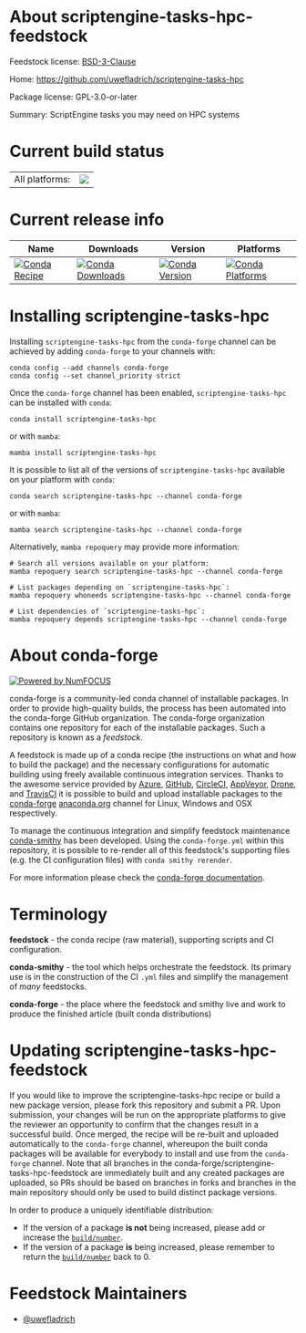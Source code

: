 About scriptengine-tasks-hpc-feedstock
======================================

Feedstock license: [BSD-3-Clause](https://github.com/conda-forge/scriptengine-tasks-hpc-feedstock/blob/main/LICENSE.txt)

Home: https://github.com/uwefladrich/scriptengine-tasks-hpc

Package license: GPL-3.0-or-later

Summary: ScriptEngine tasks you may need on HPC systems

Current build status
====================


<table><tr><td>All platforms:</td>
    <td>
      <a href="https://dev.azure.com/conda-forge/feedstock-builds/_build/latest?definitionId=17775&branchName=main">
        <img src="https://dev.azure.com/conda-forge/feedstock-builds/_apis/build/status/scriptengine-tasks-hpc-feedstock?branchName=main">
      </a>
    </td>
  </tr>
</table>

Current release info
====================

| Name | Downloads | Version | Platforms |
| --- | --- | --- | --- |
| [![Conda Recipe](https://img.shields.io/badge/recipe-scriptengine--tasks--hpc-green.svg)](https://anaconda.org/conda-forge/scriptengine-tasks-hpc) | [![Conda Downloads](https://img.shields.io/conda/dn/conda-forge/scriptengine-tasks-hpc.svg)](https://anaconda.org/conda-forge/scriptengine-tasks-hpc) | [![Conda Version](https://img.shields.io/conda/vn/conda-forge/scriptengine-tasks-hpc.svg)](https://anaconda.org/conda-forge/scriptengine-tasks-hpc) | [![Conda Platforms](https://img.shields.io/conda/pn/conda-forge/scriptengine-tasks-hpc.svg)](https://anaconda.org/conda-forge/scriptengine-tasks-hpc) |

Installing scriptengine-tasks-hpc
=================================

Installing `scriptengine-tasks-hpc` from the `conda-forge` channel can be achieved by adding `conda-forge` to your channels with:

```
conda config --add channels conda-forge
conda config --set channel_priority strict
```

Once the `conda-forge` channel has been enabled, `scriptengine-tasks-hpc` can be installed with `conda`:

```
conda install scriptengine-tasks-hpc
```

or with `mamba`:

```
mamba install scriptengine-tasks-hpc
```

It is possible to list all of the versions of `scriptengine-tasks-hpc` available on your platform with `conda`:

```
conda search scriptengine-tasks-hpc --channel conda-forge
```

or with `mamba`:

```
mamba search scriptengine-tasks-hpc --channel conda-forge
```

Alternatively, `mamba repoquery` may provide more information:

```
# Search all versions available on your platform:
mamba repoquery search scriptengine-tasks-hpc --channel conda-forge

# List packages depending on `scriptengine-tasks-hpc`:
mamba repoquery whoneeds scriptengine-tasks-hpc --channel conda-forge

# List dependencies of `scriptengine-tasks-hpc`:
mamba repoquery depends scriptengine-tasks-hpc --channel conda-forge
```


About conda-forge
=================

[![Powered by
NumFOCUS](https://img.shields.io/badge/powered%20by-NumFOCUS-orange.svg?style=flat&colorA=E1523D&colorB=007D8A)](https://numfocus.org)

conda-forge is a community-led conda channel of installable packages.
In order to provide high-quality builds, the process has been automated into the
conda-forge GitHub organization. The conda-forge organization contains one repository
for each of the installable packages. Such a repository is known as a *feedstock*.

A feedstock is made up of a conda recipe (the instructions on what and how to build
the package) and the necessary configurations for automatic building using freely
available continuous integration services. Thanks to the awesome service provided by
[Azure](https://azure.microsoft.com/en-us/services/devops/), [GitHub](https://github.com/),
[CircleCI](https://circleci.com/), [AppVeyor](https://www.appveyor.com/),
[Drone](https://cloud.drone.io/welcome), and [TravisCI](https://travis-ci.com/)
it is possible to build and upload installable packages to the
[conda-forge](https://anaconda.org/conda-forge) [anaconda.org](https://anaconda.org/)
channel for Linux, Windows and OSX respectively.

To manage the continuous integration and simplify feedstock maintenance
[conda-smithy](https://github.com/conda-forge/conda-smithy) has been developed.
Using the ``conda-forge.yml`` within this repository, it is possible to re-render all of
this feedstock's supporting files (e.g. the CI configuration files) with ``conda smithy rerender``.

For more information please check the [conda-forge documentation](https://conda-forge.org/docs/).

Terminology
===========

**feedstock** - the conda recipe (raw material), supporting scripts and CI configuration.

**conda-smithy** - the tool which helps orchestrate the feedstock.
                   Its primary use is in the construction of the CI ``.yml`` files
                   and simplify the management of *many* feedstocks.

**conda-forge** - the place where the feedstock and smithy live and work to
                  produce the finished article (built conda distributions)


Updating scriptengine-tasks-hpc-feedstock
=========================================

If you would like to improve the scriptengine-tasks-hpc recipe or build a new
package version, please fork this repository and submit a PR. Upon submission,
your changes will be run on the appropriate platforms to give the reviewer an
opportunity to confirm that the changes result in a successful build. Once
merged, the recipe will be re-built and uploaded automatically to the
`conda-forge` channel, whereupon the built conda packages will be available for
everybody to install and use from the `conda-forge` channel.
Note that all branches in the conda-forge/scriptengine-tasks-hpc-feedstock are
immediately built and any created packages are uploaded, so PRs should be based
on branches in forks and branches in the main repository should only be used to
build distinct package versions.

In order to produce a uniquely identifiable distribution:
 * If the version of a package **is not** being increased, please add or increase
   the [``build/number``](https://docs.conda.io/projects/conda-build/en/latest/resources/define-metadata.html#build-number-and-string).
 * If the version of a package **is** being increased, please remember to return
   the [``build/number``](https://docs.conda.io/projects/conda-build/en/latest/resources/define-metadata.html#build-number-and-string)
   back to 0.

Feedstock Maintainers
=====================

* [@uwefladrich](https://github.com/uwefladrich/)

